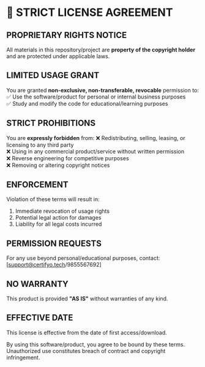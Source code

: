 # 📜 STRICT LICENSE AGREEMENT

## PROPRIETARY RIGHTS NOTICE
All materials in this repository/project are **property of the copyright holder** and are protected under applicable laws.

## LIMITED USAGE GRANT
You are granted **non-exclusive, non-transferable, revocable** permission to:
✅ Use the software/product for personal or internal business purposes  
✅ Study and modify the code for educational/learning purposes  

## STRICT PROHIBITIONS
You are **expressly forbidden** from:
❌ Redistributing, selling, leasing, or licensing to any third party  
❌ Using in any commercial product/service without written permission  
❌ Reverse engineering for competitive purposes  
❌ Removing or altering copyright notices  

## ENFORCEMENT
Violation of these terms will result in:
1. Immediate revocation of usage rights  
2. Potential legal action for damages  
3. Liability for all legal costs incurred  

## PERMISSION REQUESTS
For any use beyond personal/educational purposes, contact:  
[support@certifyo.tech/9855567692]  

## NO WARRANTY
This product is provided **"AS IS"** without warranties of any kind.  

## EFFECTIVE DATE
This license is effective from the date of first access/download.  

By using this software/product, you agree to be bound by these terms.  
Unauthorized use constitutes breach of contract and copyright infringement.  

